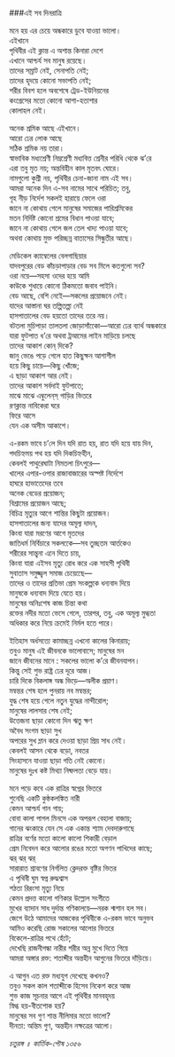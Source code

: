 ###এই সব দিনরাত্রি

মনে হয় এর চেয়ে অন্ধকারে ডুবে যাওয়া ভালো।   
এইখানে   
পৃথিবীর এই ক্লান্ত এ অশান্ত কিনারা দেশে   
এখানে আশ্চর্য সব মানুষ রয়েছে।   
তাদের সম্রাট নেই, সেনাপতি নেই;   
তাদের হৃদয়ে কোনো সভাপতি নেই;   
শরীর বিবশ হলে অবশেষে ট্রেড-ইউনিয়নের   
কংগ্রেসের মতো কোনো আশা-হতাশার  
কোলাহল নেই।  

অনেক শ্রমিক আছে এইখানে।   
আরো ঢের লোক আছে   
সঠিক শ্রমিক নয় তারা।   
স্বাভাবিক মধ্যশ্রেণী নিম্নশ্রেণী মধ্যবিত্ত শ্রেনীর পরিধি থেকে ঝ’রে   
এরা তবু মৃত নয়; অন্তবিহীন কাল মৃতবৎ ঘোরে।   
নামগুলো কুশ্রী নয়, পৃথিবীর চেনা-জানা নাম এই সব।   
আমরা অনেক দিন এ-সব নামের সাথে পরিচিত; তবু,   
গৃহ নীড় নির্দেশ সকলই হারায়ে ফেলে ওরা   
জানে না কোথায় গেলে মানুষের সমাজের পারিশ্রমিকের   
মতন নির্দিষ্ট কোনো শ্রমের বিধান পাওয়া যাবে;   
জানে না কোথায় গেলে জল তেল খাদ্য পাওয়া যাবে;   
অথবা কোথায় মুক্ত পরিচ্ছন্ন বাতাসের সিন্ধুতীর আছে।  

মেডিকেল ক্যাম্বেলের বেলগাছিয়ার   
যাদবপুরের বেড কাঁচড়াপাড়ার বেড সব মিলে কতগুলো সব?   
ওরা নয়ে—সহসা ওদের হয়ে আমি   
কাউকে শুধায়ে কোনো ঠিকমতো জবাব পাইনি।   
বেড আছে, বেশি নেইে—সকলের প্রয়োজনে নেই।   
যাদের আস্তানা ঘর তল্পিতল্পা নেই   
হাসপাতালের বেড হয়তো তাদের তরে নয়।   
বটতলা মুচিপাড়া তালতলা জোড়াসাঁকোে—আরো ঢের ব্যার্থ অন্ধকারে   
যারা ফুটপাত ধ’রে অথবা ট্রআমের লাইন মাড়িয়ে চলছে   
তাদের আকাশ কোন্‌ দিকে?   
জানু ভেঙে পড়ে গেলে হাত কিছুক্ষন আশাশীল   
হয়ে কিছু চায়ে—কিছু খোঁজে;   
এ ছাড়া আকাশ আর নেই।   
তাদের আকাশ সর্বদাই ফুটপাতে;   
মাঝে মাঝে এম্বুলেন্‌স্‌ গাড়ির ভিতরে   
রণক্লান্ত নাবিকেরা ঘরে   
ফিরে আসে   
যেন এক অসীম আকাশে।  

এ-রকম ভাবে চ’লে দিন যদি রাত হয়, রাত যদি হয়ে যায় দিন,   
পদচিহ্নময় পথ হয় যদি দিকচিহ্নহীন,   
কেবলই পাথুরেঘাটা নিমতলা চিৎপুরে—  
খালের এপার-ওপার রাজাবাজারের অস্পষ্ট নির্দেশে   
হাঘরে হাভাতেদের তবে   
অনেক বেডের প্রয়োজন;   
বিশ্রামের প্রয়োজন আছে;   
বিচিত্র মৃত্যুর আগে শান্তির কিছুটা প্রয়োজন।   
হাসপাতালের জন্য যাদের অমূল্য দাদন,   
কিংবা যারা মরণের আগে মৃতদের   
জাতিধর্ম নির্বিচারে সকলকেে—সব তুচ্ছতম আর্তকেও   
শরীরের সান্ত্বনা এনে দিতে চায়,   
কিংবা যারা এইসব মৃত্যু রোধ করে এক সাহসী পৃথিবী   
সুবাতাস সমুজ্জ্বল সমাজ চেয়েছেে—  
তাদের ও তাদের প্রতিভা প্রেম সংকল্পকে ধন্যবাদ দিয়ে  
 মানুষকে ধন্যবাদ দিয়ে যেতে হয়।   
মানুষের অনিঃশেষ কাজ চিন্তা কথা   
রক্তের নদীর মতো ভেসে গেলে, তারপর, তবু, এক অমূল্য মুগ্ধতা   
অধিকার করে নিয়ে ক্রমেই নির্মল হতে পারে।  

ইতিহাস অর্ধসত্যে কামাচ্ছন্ন এখনো কালের কিনারায়;   
তবুও মানুষ এই জীবনকে ভালোবাসে; মানুষের মন   
জানে জীবনের মানে : সকলের ভালো ক’রে জীবনযাপন।   
কিন্তু সেই শুভ রাষ্ট্র ঢের দূরে আজ।   
চারি দিকে বিকলাঙ্গ অন্ধ ভিড়ে—অলীক প্রয়াণ।   
মন্বন্তর শেষ হলে পুনরায় নব মন্বন্তর;   
যুদ্ধ শেষ হয়ে গেলে নতুন যুদ্ধের নান্দীরোল;   
মানুষের লালসার শেষ নেই;   
উত্তেজনা ছাড়া কোনো দিন ঋতু ক্ষণ   
অবৈধ সংগম ছাড়া সুখ   
অপরের সুখ ম্লান করে দেওয়া ছাড়া প্রিয় সাধ নেই।   
কেবলই আসন থেকে বড়ো, নবতর   
সিংহাসনে যাওয়া ছাড়া গতি নেই কোনো।   
মানুষের দুঃখ কষ্ট মিথ্যা নিষ্ফলতা বেড়ে যায়।  

মনে পড়ে কবে এক রাত্রির স্বপ্নের ভিতরে   
শুনেছি একটি কুষ্ঠকলঙ্কিত নারী   
কেমন আশ্চর্য গান গায়;   
বোবা কালা পাগল মিনসে এক অপরূপ বেহালা বাজায়;   
গানের ঝংকারে যেন সে এক একান্ত শ্যাম দেবদারুগাছে   
রাত্রির বর্ণের মতো কালো কালো শিকারী বেড়াল   
প্রেম নিবেদন করে আলোর রঙের মতো অগণন পাখিদের কাছে;   
ঝর্‌ ঝর্‌ ঝর্‌   
সারারাত শ্রাবণের নির্গলিত ক্লেদরক্ত বৃষ্টির ভিতর   
এ পৃথিবী ঘুম স্বপ্ন রুদ্ধশ্বাস   
শঠতা রিরংসা মৃত্যু নিয়ে   
কেমন প্রদত্ত কালো গণিকার উল্লোল সংগীতে   
মুখের ব্যাদান সাধ দুর্দান্ত গণিকালয়ে—নরক শ্মশান হল সব।   
জেগে উঠে আমাদের আজকের পৃথিবীকে এ-রকম ভাবে অনুভব   
আমিও করেছি রোজ সকালের আলোর ভিতরে   
বিকেলে-রাত্রির পথে হেঁটে;   
দেখেছি রাজনীগন্ধা নারীর শরীর অন্ন মুখে দিতে গিয়ে   
আমরা অঙ্গার রক্ত: শতাব্দীর অন্তহীন আগুনের ভিতরে দাঁড়িয়ে।  

এ আগুন এত রক্ত মধ্যযুগ দেখেছে কখনও?   
তবুও সকল কাল শতাব্দীকে হিসেব নিকেশ করে আজ   
শুভ কাজ সূচনার আগে এই পৃথিবীর মানবহৃদয়   
স্নিগ্ধ হয়-বীতশোক হয়?   
মানুষের সব গুণ শান্ত নীলিমার মতো ভালো?   
দীনতা: অন্তিম গুণ, অন্তহীন নক্ষত্রের আলো।  

*চতুরঙ্গ ॥ কার্তিক-পৌষ ১৩৫৬*
